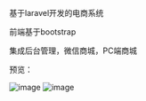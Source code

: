 基于laravel开发的电商系统

前端基于bootstrap

集成后台管理，微信商城，PC端商城

预览：


![image](https://github.com/lwhua/vegetable/master/public/Screenshot/首页.png)
![image](https://github.com/lwhua/vegetable/master/public/Screenshot/蔬菜后台管理系统.png)
